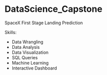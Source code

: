 # DataScience_Capstone
SpaceX First Stage Landing Prediction

Skills:
- Data Wrangling 
- Data Analysis
- Data Visualization
- SQL Queries
- Machine Learning
- Interactive Dashboard
  
